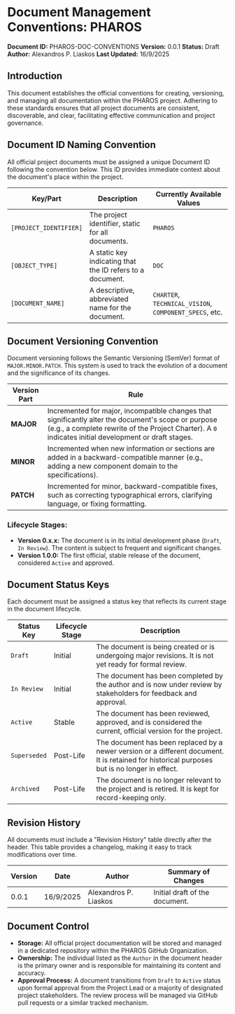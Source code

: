 # Document Management Conventions: PHAROS

**Document ID:** PHAROS-DOC-CONVENTIONS
**Version:** 0.0.1
**Status:** Draft
**Author:** Alexandros P. Liaskos
**Last Updated:** 16/9/2025

## Introduction

This document establishes the official conventions for creating, versioning, and managing all documentation within the PHAROS project. Adhering to these standards ensures that all project documents are consistent, discoverable, and clear, facilitating effective communication and project governance.

## Document ID Naming Convention

All official project documents must be assigned a unique Document ID following the convention below. This ID provides immediate context about the document's place within the project.

| Key/Part               | Description                                           | Currently Available Values                       |
| ---------------------- | ----------------------------------------------------- | ------------------------------------------------ |
| `[PROJECT_IDENTIFIER]` | The project identifier, static for all documents.     | `PHAROS`                                         |
| `[OBJECT_TYPE]`        | A static key indicating that the ID refers to a document. | `DOC`                                            |
| `[DOCUMENT_NAME]`      | A descriptive, abbreviated name for the document.     | `CHARTER`, `TECHNICAL_VISION`, `COMPONENT_SPECS`, etc. |

## Document Versioning Convention

Document versioning follows the Semantic Versioning (SemVer) format of `MAJOR.MINOR.PATCH`. This system is used to track the evolution of a document and the significance of its changes.

| Version Part | Rule                                                                                                                                              |
| ------------ | ------------------------------------------------------------------------------------------------------------------------------------------------- |
| **MAJOR**    | Incremented for major, incompatible changes that significantly alter the document's scope or purpose (e.g., a complete rewrite of the Project Charter). A `0` indicates initial development or draft stages. |
| **MINOR**    | Incremented when new information or sections are added in a backward-compatible manner (e.g., adding a new component domain to the specifications). |
| **PATCH**    | Incremented for minor, backward-compatible fixes, such as correcting typographical errors, clarifying language, or fixing formatting.              |

### Lifecycle Stages:

- **Version 0.x.x:** The document is in its initial development phase (`Draft`, `In Review`). The content is subject to frequent and significant changes.
- **Version 1.0.0:** The first official, stable release of the document, considered `Active` and approved.

## Document Status Keys

Each document must be assigned a status key that reflects its current stage in the document lifecycle.

| Status Key | Lifecycle Stage | Description                                                                                                                   |
| ---------- | --------------- | ----------------------------------------------------------------------------------------------------------------------------- |
| `Draft`      | Initial         | The document is being created or is undergoing major revisions. It is not yet ready for formal review.                        |
| `In Review`  | Initial         | The document has been completed by the author and is now under review by stakeholders for feedback and approval.              |
| `Active`     | Stable          | The document has been reviewed, approved, and is considered the current, official version for the project.                    |
| `Superseded` | Post-Life       | The document has been replaced by a newer version or a different document. It is retained for historical purposes but is no longer in effect. |
| `Archived`   | Post-Life       | The document is no longer relevant to the project and is retired. It is kept for record-keeping only.                         |

## Revision History

All documents must include a "Revision History" table directly after the header. This table provides a changelog, making it easy to track modifications over time.

| Version | Date      | Author                  | Summary of Changes           |
| ------- | --------- | ----------------------- | ---------------------------- |
| 0.0.1   | 16/9/2025 | Alexandros P. Liaskos   | Initial draft of the document. |

## Document Control

-   **Storage:** All official project documentation will be stored and managed in a dedicated repository within the PHAROS GitHub Organization.
-   **Ownership:** The individual listed as the `Author` in the document header is the primary owner and is responsible for maintaining its content and accuracy.
-   **Approval Process:** A document transitions from `Draft` to `Active` status upon formal approval from the Project Lead or a majority of designated project stakeholders. The review process will be managed via GitHub pull requests or a similar tracked mechanism.